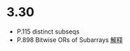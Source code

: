 
# 3.30 
- P.115 distinct subseqs
- P.898 Bitwise ORs of Subarrays [解释](https://blog.csdn.net/fuxuemingzhu/article/details/83511833)
